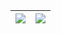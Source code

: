 | <img align="center" src="https://github-readme-stats.vercel.app/api?username=rijieli&hide=stars&show_icons=true&hide_title=true&count_private=true&&hide_border=true" /> | <img align="center" src="https://github-readme-stats.vercel.app/api/top-langs/?username=rijieli&layout=compact&theme=buefy&hide_border=true" /> |
| ------------- | ------------- |

<!--
**rijieli/rijieli** is a ✨ _special_ ✨ repository because its `README.md` (this file) appears on your GitHub profile.

Here are some ideas to get you started:

- 🔭 I’m currently working on ...
- 🌱 I’m currently learning ...
- 👯 I’m looking to collaborate on ...
- 🤔 I’m looking for help with ...
- 💬 Ask me about ...
- 📫 How to reach me: ...
- 😄 Pronouns: ...
- ⚡ Fun fact: ...
-->
